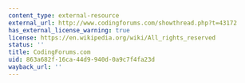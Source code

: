 ```yaml
---
content_type: external-resource
external_url: http://www.codingforums.com/showthread.php?t=43172
has_external_license_warning: true
license: https://en.wikipedia.org/wiki/All_rights_reserved
status: ''
title: CodingForums.com
uid: 863a682f-16ca-44d9-940d-0a9c7f4fa23d
wayback_url: ''
---
```

